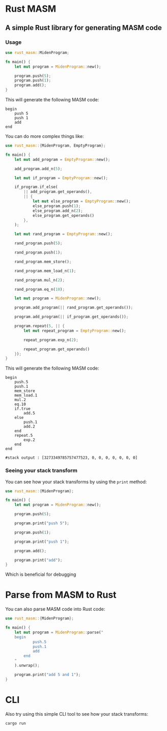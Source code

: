 # Rust MASM

## A simple Rust library for generating MASM code

### Usage

```rust
use rust_masm::MidenProgram;

fn main() {
    let mut program = MidenProgram::new();

    program.push(5);
    program.push(1);
    program.add();
}
```

This will generate the following MASM code:

```masm
begin
    push 5
    push 1
    add
end
```

You can do more complex things like:

```rust
use rust_masm::{MidenProgram, EmptyProgram};

fn main() {
    let mut add_program = EmptyProgram::new();

    add_program.add_n(5);

    let mut if_program = EmptyProgram::new();

    if_program.if_else(
        || add_program.get_operands(),
        || {
            let mut else_program = EmptyProgram::new();
            else_program.push(1);
            else_program.add_n(2);
            else_program.get_operands()
        },
    );

    let mut rand_program = EmptyProgram::new();

    rand_program.push(5);

    rand_program.push(1);

    rand_program.mem_store();

    rand_program.mem_load_n(1);

    rand_program.mul_n(2);

    rand_program.eq_n(10);

    let mut program = MidenProgram::new();

    program.add_program(|| rand_program.get_operands());

    program.add_program(|| if_program.get_operands());

    program.repeat(5, || {
        let mut repeat_program = EmptyProgram::new();

        repeat_program.exp_n(2);

        repeat_program.get_operands()
    });
}
```

This will generate the following MASM code:

```masm
begin
	push.5
	push.1
	mem_store
	mem_load.1
	mul.2
	eq.10
	if.true
		add.5
	else
		push.1
		add.2
	end
	repeat.5
		exp.2
	end
end

#stack output : [3273349785757477523, 0, 0, 0, 0, 0, 0, 0]
```

### Seeing your stack transform

You can see how your stack transforms by using the `print` method:

```rust
use rust_masm::{MidenProgram};

fn main() {
    let mut program = MidenProgram::new();

    program.push(5);

    program.print("push 5");

    program.push(1);

    program.print("push 1");

    program.add();

    program.print("add");
}
```

Which is beneficial for debugging

# Parse from MASM to Rust

You can also parse MASM code into Rust code:

```rust
use rust_masm::{MidenProgram};

fn main() {
    let mut program = MidenProgram::parse("
	begin
        	push.5
        	push.1
        	add
    	end
    "
    ).unwrap();

    program.print("add 5 and 1");
}
```

# CLI

Also try using this simple CLI tool to see how your stack transforms:

```bash
cargo run
```
